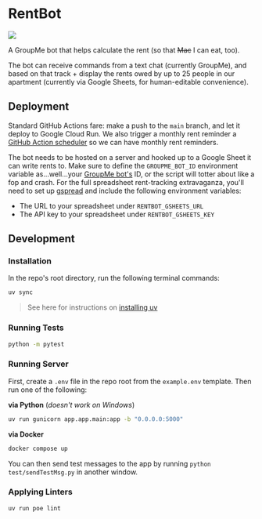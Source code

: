 # RentBot

![](https://pbs.twimg.com/media/EPYZgsIWsAEZNMs.jpg)

A GroupMe bot that helps calculate the rent (so that ~~Mac~~ I can eat, too).

The bot can receive commands from a text chat (currently GroupMe), and based on that track + display the rents owed by up to 25 people in our apartment (currently via Google Sheets, for human-editable convenience).

## Deployment

Standard GitHub Actions fare: make a push to the `main` branch, and let it deploy to Google Cloud Run. We also trigger a monthly rent reminder a [GitHub Action scheduler](https://devcenter.heroku.com/articles/scheduler) so we can have monthly rent reminders.

The bot needs to be hosted on a server and hooked up to a Google Sheet it can write rents to. Make sure to define the `GROUPME_BOT_ID` environment variable as...well...your [GroupMe bot's](https://dev.groupme.com/tutorials/bots) ID, or the script will totter about like a fop and crash. For the full spreadsheet rent-tracking extravaganza, you'll need to set up [gspread](https://docs.gspread.org/en/latest/oauth2.html#service-account) and include the following environment variables:

-   The URL to your spreadsheet under `RENTBOT_GSHEETS_URL`
-   The API key to your spreadsheet under `RENTBOT_GSHEETS_KEY`

## Development

### Installation

In the repo's root directory, run the following terminal commands:

```bash
uv sync
```

> See here for instructions on [installing uv](https://docs.astral.sh/uv/getting-started/installation/)

### Running Tests

```bash
python -m pytest
```

### Running Server

First, create a `.env` file in the repo root from the `example.env` template. Then run one of the following:

**via Python** (*doesn't work on Windows*)
```bash
uv run gunicorn app.app.main:app -b "0.0.0.0:5000"
```

**via Docker**
```bash
docker compose up
```

You can then send test messages to the app by running `python test/sendTestMsg.py` in another window.

### Applying Linters

```bash
uv run poe lint
```
